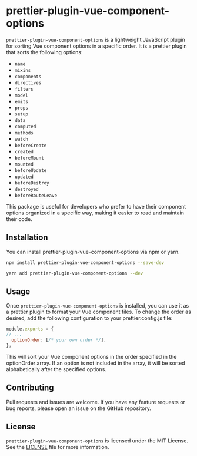 # prettier-plugin-vue-component-options

`prettier-plugin-vue-component-options` is a lightweight JavaScript plugin for sorting Vue component options in a specific order. It is a prettier plugin that sorts the following options:

- `name`
- `mixins`
- `components`
- `directives`
- `filters`
- `model`
- `emits`
- `props`
- `setup`
- `data`
- `computed`
- `methods`
- `watch`
- `beforeCreate`
- `created`
- `beforeMount`
- `mounted`
- `beforeUpdate`
- `updated`
- `beforeDestroy`
- `destroyed`
- `beforeRouteLeave`

This package is useful for developers who prefer to have their component options organized in a specific way, making it easier to read and maintain their code.

## Installation

You can install prettier-plugin-vue-component-options via npm or yarn.

```bash
npm install prettier-plugin-vue-component-options --save-dev

yarn add prettier-plugin-vue-component-options --dev
```

## Usage

Once `prettier-plugin-vue-component-options` is installed, you can use it as a prettier plugin to format your Vue component files. To change the order as desired, add the following configuration to your prettier.config.js file:

```js
module.exports = {
// ...
  optionOrder: [/* your own order */],
};
```

This will sort your Vue component options in the order specified in the optionOrder array. If an option is not included in the array, it will be sorted alphabetically after the specified options.

## Contributing

Pull requests and issues are welcome. If you have any feature requests or bug reports, please open an issue on the GitHub repository.

## License

`prettier-plugin-vue-component-options` is licensed under the MIT License. See the [LICENSE](https://github.com/yhancsx/prettier-plugin-vue-component-options/blob/master/LICENSE) file for more information.

